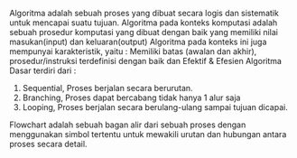 Algoritma adalah sebuah proses yang dibuat secara logis dan sistematik untuk mencapai suatu tujuan. Algoritma pada konteks komputasi adalah sebuah prosedur komputasi yang dibuat dengan baik yang memiliki nilai masukan(input) dan keluaran(output)
Algoritma pada konteks ini juga mempunyai karakteristik, yaitu : Memiliki batas (awalan dan akhir), prosedur/instruksi terdefinisi dengan baik dan Efektif & Efesien
Algoritma Dasar terdiri dari : 
  1. Sequential, Proses berjalan secara berurutan.
  2. Branching, Proses dapat bercabang tidak hanya 1 alur saja
  3. Looping, Proses berjalan secara berulang-ulang sampai tujuan dicapai.
  
Flowchart adalah sebuah bagan alir dari sebuah proses dengan menggunakan simbol tertentu untuk mewakili urutan dan hubungan antara proses secara detail.
